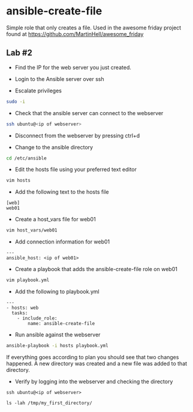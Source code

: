 # ansible-create-file

 Simple role that only creates a file. Used in the awesome friday project found at https://github.com/MartinHell/awesome_friday

## Lab #2
* Find the IP for the web server you just created.

* Login to the Ansible server over ssh

* Escalate privileges

```bash
sudo -i
```

* Check that the ansible server can connect to the webserver

```bash
ssh ubuntu@<ip of webserver>
```

* Disconnect from the webserver by pressing ctrl+d

* Change to the ansible directory

```bash
cd /etc/ansible
```

* Edit the hosts file using your preferred text editor

```bash
vim hosts
```

* Add the following text to the hosts file

```
[web]
web01
```

* Create a host_vars file for web01

```bash
vim host_vars/web01
```

* Add connection information for web01

```
---
ansible_host: <ip of web01>
```

* Create a playbook that adds the ansible-create-file role on web01

```bash
vim playbook.yml
```

* Add the following to playbook.yml

```text
---
- hosts: web
  tasks:
    - include_role:
        name: ansible-create-file
```

* Run ansible against the webserver

```bash
ansible-playbook -i hosts playbook.yml
```
If everything goes according to plan you should see that two changes happened. A new directory was created and a new file was added to that directory.

* Verify by logging into the webserver and checking the directory

```
ssh ubuntu@<ip of webserver>

ls -lah /tmp/my_first_directory/
```
